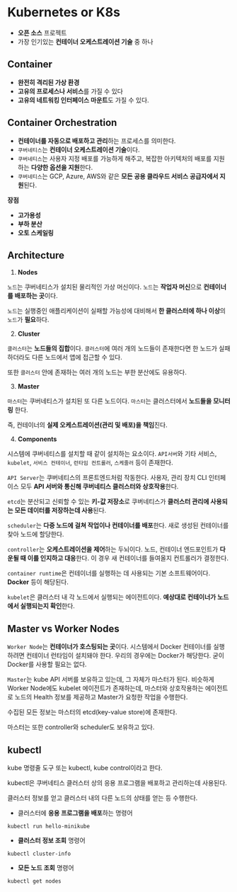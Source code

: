 # Kubernetes or K8s

- **오픈 소스** 프로젝트
- 가장 인기있는 **컨테이너 오케스트레이션 기술** 중 하나

## Container

- **완전히 격리된 가상 환경**
- **고유의 프로세스나 서비스**를 가질 수 있다
- **고유의 네트워킹 인터페이스 마운트**도 가질 수 있다.

## Container Orchestration

- **컨테이너를 자동으로 배포하고 관리**하는 프로세스를 의미한다.
- `쿠버네티스`는 **컨테이너 오케스트레이션 기술**이다.
- `쿠버네티스`는 사용자 지정 배포를 가능하게 해주고, 복잡한 아키텍처의 배포를 지원하는 **다양한 옵션을 지원**한다.
- `쿠버네티스`는 GCP, Azure, AWS와 같은 **모든 공용 클라우드 서비스 공급자에서 지원**된다.


**장점**

- **고가용성**
- **부하 분산**
- **오토 스케일링**

## Architecture

1. **Nodes**

`노드`는 쿠버네티스가 설치된 물리적인 가상 머신이다. `노드`는 **작업자 머신**으로 **컨테이너를 배포하는 곳**이다.

`노드`는 실행중인 애플리케이션이 실패할 가능성에 대비해서 **한 클러스터에 하나 이상**의 `노드`가 **필요**하다.

2. **Cluster**

`클러스터`는 **노드들의 집합**이다. `클러스터`에 여러 개의 노드들이 존재한다면 한 노드가 실패하더라도 다른 노드에서 앱에 접근할 수 있다.

또한 `클러스터` 안에 존재하는 여러 개의 노드는 부한 분산에도 유용하다.

3. **Master**

`마스터`는 쿠버네티스가 설치된 또 다른 노드이다. `마스터`는 클러스터에서 **노드들을 모니터링** 한다.

즉, 컨테이너의 **실제 오케스트레이션(관리 및 배포)을 책임**진다.

4. **Components**

시스템에 쿠버네티스를 설치할 때 같이 설치하는 요소이다. `API서버`와 기타 서비스, `kubelet`, `서비스 컨테이너`, `런타임 컨트롤러`, `스케줄러` 등이 존재한다.

`API Server`는 쿠버네티스의 프론트엔드처럼 작동한다. 사용자, 관리 장치 CLI 인터페이스 모두 **API 서버와 통신해 쿠버네티스 클러스터와 상호작용**한다.

`etcd`는 분산되고 신뢰할 수 있는 **키-값 저장소**로 쿠버네티스가 **클러스터 관리에 사용되는 모든 데이터를 저장하는데 사용**된다.

`scheduler`는 **다중 노드에 걸쳐 작업이나 컨테이너를 배포**한다. 새로 생성된 컨테이너를 찾아 노드에 할당한다.

`controller`는 **오케스트레이션을 제어**하는 두뇌이다. 노드, 컨테이너 엔드포인트가 **다운될 때 이를 인지하고 대응**한다. 이 경우 새 컨테이너를 들여올지 컨트롤러가 결정한다.

`container runtime`은 컨테이너를 실행하는 데 사용되는 기본 소프트웨어이다. **Docker** 등이 해당된다.

`kubelet`은 클러스터 내 각 노드에서 실행되는 에이전트이다. **예상대로 컨테이너가 노드에서 실행되는지 확인**한다.

## Master vs Worker Nodes

`Worker Node`는 **컨테이너가 호스팅되는 곳**이다. 시스템에서 Docker 컨테이너를 실행하려면 컨테이너 런타임이 설치돼야 한다. 우리의 경우에는 Docker가 해당한다. 굳이 Docker를 사용할 필요는 없다.

`Master`는 kube API 서버를 보유하고 있는데, 그 자체가 마스터가 된다. 비슷하게 Worker Node에도 kubelet 에이전트가 존재하는데, 마스터와 상호작용하는 에이전트로 노드의 Health 정보를 제공하고 Master가 요청한 작업을 수행한다.

수집된 모든 정보는 마스터의 etcd(key-value store)에 존재한다.

마스터는 또한 controller와 scheduler도 보유하고 있다.

## kubectl

kube 명령줄 도구 또는 kubectl, kube control이라고 한다.

kubectl은 쿠버네티스 클러스터 상의 응용 프로그램을 배포하고 관리하는데 사용된다.

클러스터 정보를 얻고 클러스터 내의 다른 노드의 상태를 얻는 등 수행한다.

- 클러스터에 **응용 프로그램을 배포**하는 명령어

```shell
kubectl run hello-minikube
```

- **클러스터 정보 조회** 명령어

```shell
kubectl cluster-info
```

- **모든 노드 조회** 명령어

```shell
kubectl get nodes
```